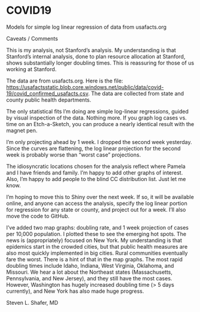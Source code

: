 # COVID19
Models for simple log linear regression of data from usafacts.org

Caveats / Comments

This is my analysis, not Stanford’s analysis. My understanding is that Stanford’s internal analysis, done to plan resource allocation at Stanford, shows substantially longer doubling times. This is reassuring for those of us working at Stanford.

The data are from usafacts.org. Here is the file: https://usafactsstatic.blob.core.windows.net/public/data/covid-19/covid_confirmed_usafacts.csv. The data are collected from state and county public health departments. 

The only statistical fits I’m doing are simple log-linear regressions, guided by visual inspection of the data. Nothing more. If you graph log cases vs. time on an Etch-a-Sketch, you can produce a nearly identical result with the magnet pen. 

I’m only projecting ahead by 1 week. I dropped the second week yesterday. Since the curves are flattening, the log linear projection for the second week is probably worse than “worst case” projections.

The idiosyncratic locations chosen for the analysis reflect where Pamela and I have friends and family. I’m happy to add other graphs of interest. Also, I’m happy to add people to the blind CC distribution list. Just let me know.

I’m hoping to move this to Shiny over the next week. If so, it will be available online, and anyone can access the analysis, specify the log linear portion for regression for any state or county, and project out for a week. I’ll also move the code to GitHub. 

I’ve added two map graphs: doubling rate, and 1 week projection of cases per 10,000 population. I plotted these to see the emerging hot spots. The news is (appropriately) focused on New York. My understanding is that epidemics start in the crowded cities, but that public health measures are also most quickly implemented in big cities. Rural communities eventually fare the worst. There is a hint of that in the map graphs. The most rapid doubling times include Idaho, Indiana, West Virginia, Oklahoma, and Missouri. We hear a lot about the Northeast states (Massachusetts, Pennsylvania, and New Jersey), and they still have the most cases. However, Washington has hugely increased doubling time (> 5 days currently), and New York has also made huge progress.

Steven L. Shafer, MD
